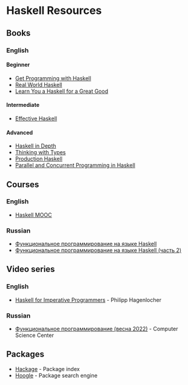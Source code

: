 # Haskell Resources

## Books

### English

#### Beginner

- [Get Programming with Haskell][b-get-programming-with-haskell]
- [Real World Haskell][b-real-world-haskell]
- [Learn You a Haskell for a Great Good][b-learn-you-haskell]

#### Intermediate

- [Effective Haskell][b-effective-haskell]

#### Advanced

- [Haskell in Depth][b-haskell-in-depth]
- [Thinking with Types][b-thinking-with-types]
- [Production Haskell][b-production-haskell]
- [Parallel and Concurrent Programming in Haskell][b-parallel-and-concurrent-programming-in-haskell]

## Courses

### English

- [Haskell MOOC][c-haskell-mooc]

### Russian

- [Функциональное программирование на языке Haskell][c-stepik-1]
- [Функциональное программирование на языке Haskell (часть 2)][c-stepik-2]


## Video series

### English

- [Haskell for Imperative Programmers][v-haskell-for-imperative-programmers] - Philipp Hagenlocher

### Russian

- [Функциональное программирование (весна 2022)][v-csc-fp] - Computer Science Center

## Packages

- [Hackage][p-hackage] - Package index
- [Hoogle][p-hoogle] - Package search engine

[b-get-programming-with-haskell]: https://www.manning.com/books/get-programming-with-haskell
[b-real-world-haskell]: https://book.realworldhaskell.org/read
[b-learn-you-haskell]: http://learnyouahaskell.com/chapters
[b-effective-haskell]: https://pragprog.com/titles/rshaskell/effective-haskell
[b-haskell-in-depth]: https://www.manning.com/books/haskell-in-depth
[b-thinking-with-types]: https://thinkingwithtypes.com/
[b-production-haskell]: https://leanpub.com/production-haskell
[b-parallel-and-concurrent-programming-in-haskell]: https://simonmar.github.io/pages/pcph.html

[c-haskell-mooc]: https://haskell.mooc.fi
[c-stepik-1]: https://stepik.org/course/75
[c-stepik-2]: https://stepik.org/course/693

[v-haskell-for-imperative-programmers]: https://www.youtube.com/playlist?list=PLe7Ei6viL6jGp1Rfu0dil1JH1SHk9bgDV
[v-csc-fp]: https://www.youtube.com/playlist?list=PLlb7e2G7aSpTDub2LFDVBvvjWj-53Gfuh

[p-hackage]: https://hackage.haskell.org
[p-hoogle]: https://hoogle.haskell.org
